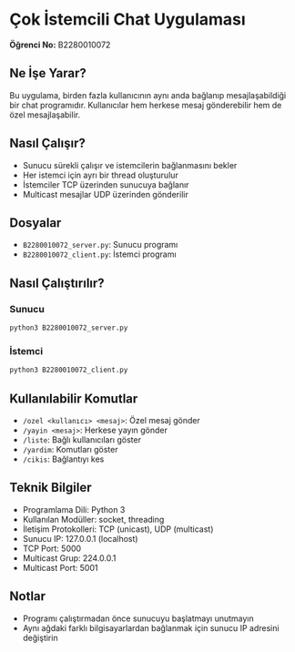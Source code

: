 # Çok İstemcili Chat Uygulaması
**Öğrenci No:** B2280010072

## Ne İşe Yarar?
Bu uygulama, birden fazla kullanıcının aynı anda bağlanıp mesajlaşabildiği bir chat programıdır. Kullanıcılar hem herkese mesaj gönderebilir hem de özel mesajlaşabilir.

## Nasıl Çalışır?
- Sunucu sürekli çalışır ve istemcilerin bağlanmasını bekler
- Her istemci için ayrı bir thread oluşturulur
- İstemciler TCP üzerinden sunucuya bağlanır
- Multicast mesajlar UDP üzerinden gönderilir

## Dosyalar
- `B2280010072_server.py`: Sunucu programı
- `B2280010072_client.py`: İstemci programı

## Nasıl Çalıştırılır?

### Sunucu
```bash
python3 B2280010072_server.py
```

### İstemci
```bash
python3 B2280010072_client.py
```

## Kullanılabilir Komutlar
- `/ozel <kullanıcı> <mesaj>`: Özel mesaj gönder
- `/yayin <mesaj>`: Herkese yayın gönder
- `/liste`: Bağlı kullanıcıları göster
- `/yardim`: Komutları göster
- `/cikis`: Bağlantıyı kes

## Teknik Bilgiler
- Programlama Dili: Python 3
- Kullanılan Modüller: socket, threading
- İletişim Protokolleri: TCP (unicast), UDP (multicast)
- Sunucu IP: 127.0.0.1 (localhost)
- TCP Port: 5000
- Multicast Grup: 224.0.0.1
- Multicast Port: 5001

## Notlar
- Programı çalıştırmadan önce sunucuyu başlatmayı unutmayın
- Aynı ağdaki farklı bilgisayarlardan bağlanmak için sunucu IP adresini değiştirin
